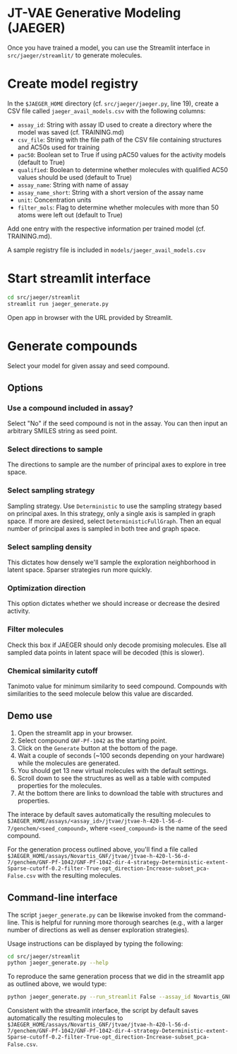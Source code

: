 # JT-VAE Generative Modeling (JAEGER)

Once you have trained a model, you can use the Streamlit interface in
`src/jaeger/streamlit/` to generate molecules.

# Create model registry

In the `$JAEGER_HOME` directory (cf. `src/jaeger/jaeger.py`, line 19), create a CSV file called `jaeger_avail_models.csv` with the following columns:

* `assay_id`: String with assay ID used to create a directory where the model was saved (cf. TRAINING.md)
* `csv_file`: String with the file path of the CSV file containing structures and AC50s used for training
* `pac50`: Boolean set to True if using pAC50 values for the activity models (default to True)
* `qualified`: Boolean to determine whether molecules with qualified AC50 values should be used (default to True)
* `assay_name`: String with name of assay
* `assay_name_short`: String with a short version of the assay name
* `unit`: Concentration units
* `filter_mols`: Flag to determine whether molecules with more than 50 atoms were left out (default to True)

Add one entry with the respective information per trained model
(cf. TRAINING.md).

A sample registry file is included in `models/jaeger_avail_models.csv`

# Start streamlit interface

```sh
cd src/jaeger/streamlit
streamlit run jaeger_generate.py
```

Open app in browser with the URL provided by Streamlit.

# Generate compounds

Select your model for given assay and seed compound.

## Options

### Use a compound included in assay?

Select "No" if the seed compound is not in the assay.
You can then input an arbitrary SMILES string as seed point.

### Select directions to sample

The directions to sample are the number of principal axes to explore in tree space.

### Select sampling strategy

Sampling strategy. Use `Deterministic` to use the sampling
strategy based on principal axes. In this strategy, only a single axis
is sampled in graph space. If more are desired, select
`DeterministicFullGraph`. Then an equal number of principal axes is
sampled in both tree and graph space.

### Select sampling density

This dictates how densely we'll sample the exploration neighborhood in
latent space. Sparser strategies run more quickly.

### Optimization direction

This option dictates whether we should increase or decrease the
desired activity.

### Filter molecules

Check this box if JAEGER should only decode promising molecules. Else all
sampled data points in latent space will be decoded (this is slower).

### Chemical similarity cutoff

Tanimoto value for minimum similarity to seed compound. Compounds with
similarities to the seed molecule below this value are discarded.

## Demo use


1. Open the streamlit app in your browser.
2. Select compound `GNF-Pf-1042` as the starting point.
3. Click on the `Generate` button at the bottom of the page.
4. Wait a couple of seconds (~100 seconds depending on your hardware) while the molecules are generated.
5. You should get 13 new virtual molecules with the default settings.
6. Scroll down to see the structures as well as a table with computed
   properties for the molecules.
7. At the bottom there are links to download the table with structures and properties.

The interace by default saves automatically the resulting molecules to
`$JAEGER_HOME/assays/<assay_id>/jtvae/jtvae-h-420-l-56-d-7/genchem/<seed_compound>`,
where `<seed_compound>` is the name of the seed compound.

For the generation process outlined above, you'll find a file called
`$JAEGER_HOME/assays/Novartis_GNF/jtvae/jtvae-h-420-l-56-d-7/genchem/GNF-Pf-1042/GNF-Pf-1042-dir-4-strategy-Deterministic-extent-Sparse-cutoff-0.2-filter-True-opt_direction-Increase-subset_pca-False.csv`
with the resulting molecules.

## Command-line interface

The script `jaeger_generate.py` can be likewise invoked from the
command-line. This is helpful for running more thorough searches
(e.g., with a larger number of directions as well as denser
exploration strategies).

Usage instructions can be displayed by typing the following:

```sh
cd src/jaeger/streamlit
python jaeger_generate.py --help
```

To reproduce the same generation process that we did in the streamlit app as outlined above, we would type:

```sh
python jaeger_generate.py --run_streamlit False --assay_id Novartis_GNF --cmpd GNF-Pf-1042 --smiles "COC1=CC2=C(C=C1OC)C(=O)N(NC(=O)C3=CC=CC(F)=C3)C(=N2)C4CCC4" --sel_direction 4 --sel_sampling_strategy Deterministic --sel_sampling_density Sparse --sim_cutoff 0.2 --filter_mols True --opt_direction Increase
```

Consistent with the streamlit interface, the script by default saves automatically the resulting molecules to `$JAEGER_HOME/assays/Novartis_GNF/jtvae/jtvae-h-420-l-56-d-7/genchem/GNF-Pf-1042/GNF-Pf-1042-dir-4-strategy-Deterministic-extent-Sparse-cutoff-0.2-filter-True-opt_direction-Increase-subset_pca-False.csv`.
